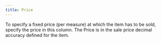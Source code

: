 ```yaml
---
title: Price
---
```



To specify a fixed price (per measure) at which the item has to be sold,  specify the price in this column. The Price is in the sale price decimal  accuracy defined for the item.
